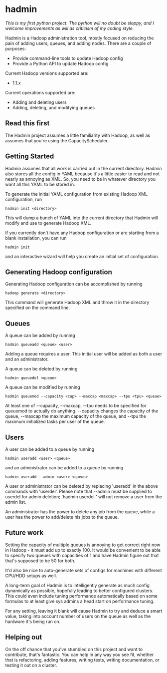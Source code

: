 # hadmin

*This is my first python project. The python will no doubt be sloppy,
and I welcome improvements as will as criticism of my coding style.*

Hadmin is a Hadoop administration tool, mostly focused on reducing the
pain of adding users, queues, and adding nodes. There are a couple of
purposes:

* Provide command-line tools to update Hadoop config
* Provide a Python API to update Hadoop config

Current Hadoop versions supported are:

* 1.1.x

Current operations supported are:

* Adding and deleting users
* Adding, deleting, and modifying queues

## Read this first
The Hadmin project assumes a little familiarity with Hadoop, as well
as assumes that you're using the CapacityScheduler.

## Getting Started
Hadmin assumes that all work is carried out in the current directory. Hadmin
also stores all the config in YAML because it's a little easier to read
and not nearly as annoying as XML. So, you need to be in whatever directory
you want all this YAML to be stored in.

To generate the initial YAML configuration from existing Hadoop XML
configuration, run

    hadmin init <directory>

This will dump a bunch of YAML into the current directory that Hadmin will
modify and use to generate Hadoop XML.

If you currently don't have any Hadoop configuration or are starting from
a blank installation, you can run

    hadmin init

and an interactive wizard will help you create an initial set of configuration.

## Generating Hadoop configuration
Generating Hadoop configuration can be accomplished by running

    hadoop generate <directory>

This command will generate Hadoop XML and throw it in the directory
specified on the command line.

## Queues
A queue can be added by running

    hadmin queueadd <queue> <user>

Adding a queue requires a user. This initial user will be added as both
a user and an administrator.

A queue can be deleted by running

    hadmin queuedel <queue>

A queue can be modified by running

    hadmin queuemod --capacity <cap> --maxcap <maxcap> --tpu <tpu> <queue>

At least one of --capacity, --maxcap, --tpu needs to be specified for
queuemod to actually do anything. --capacity changes the capacity of the
queue, --maxcap the maximum capacity of the queue, and --tpu the maximum
initialized tasks per user of the queue.

## Users
A user can be added to a queue by running

    hadmin useradd <user> <queue>

and an administrator can be added to a queue by running

    hadmin useradd --admin <user> <queue>

A user or administrator can be deleted by replacing 'useradd' in the above
commands with 'userdel'. Please note that --admin must be supplied to userdel
for admin deletion; 'hadmin userdel <user>' will not remove a user from the
admin list.

An administrator has the power to delete any job from the queue, while a user
has the power to add/delete his jobs to the queue.

## Future work
Setting the capacity of multiple queues is annoying to get correct right now
in Hadoop - it must add up to exactly 100. It would be convenient to be
able to specify two queues with capacities of 1 and have Hadmin figure out
that that's supposed to be 50 for both.

It'd also be nice to auto-generate sets of configs for machines with
different CPU/HDD setups as well.

A long-term goal of Hadmin is to intelligently generate as much config
dynamically as possible, hopefully leading to better configured clusters.
This could even include tuning performance automatically based on some
formulas to at least give sys admins a head start on performance tuning.

For any setting, leaving it blank will cause Hadmin to try and deduce a
smart value, taking into account number of users on the queue as well as
the hardware it's being run on.

## Helping out
On the off chance that you've stumbled on this project and want to
contribute, that's fantastic. You can help in any way you see fit, whether
that is refactoring, adding features, writing tests, writing documentation,
or testing it out on a cluster.
